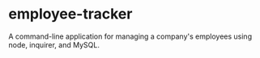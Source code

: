 # employee-tracker
A command-line application for managing a company's employees using node, inquirer, and MySQL.
